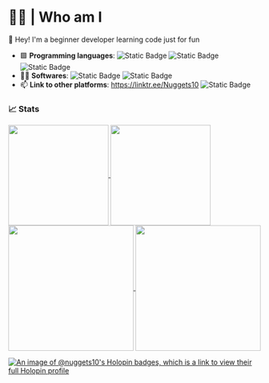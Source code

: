 # 👨‍💻 | **Who am I**

👋 Hey! I'm a beginner developer learning code just for fun

- 🟩 **Programming languages**: <img alt="Static Badge" src="https://img.shields.io/badge/C%23-purple?logo=sharp&logoColor=white&logoSize=auto"> <img alt="Static Badge" src="https://img.shields.io/badge/Python-yellow?logo=python&logoSize=auto"> <img alt="Static Badge" src="https://img.shields.io/badge/Kotlin-Red?logo=kotlin&logoColor=%23ffffff%20&color=%23ff0000%20">
- 🧑‍💻 **Softwares**: <img alt="Static Badge" src="https://img.shields.io/badge/Unity-black?logo=unity&logoColor=white&logoSize=auto"> <img alt="Static Badge" src="https://img.shields.io/badge/Android_Studio-brightgreen?logo=androidstudio&logoColor=white">
- 📫 **Link to other platforms**: https://linktr.ee/Nuggets10 <img alt="Static Badge" src="https://img.shields.io/badge/LeetCode-yellow?logo=leetcode&logoColor=black">

### 📈 **Stats**
<a href="https://github.com/anuraghazra/github-readme-stats">
  <img height=200 align="center" src="https://github-readme-stats.vercel.app/api?username=Nuggets10&show_icons=true&theme=highcontrast&show&rank_icon=percentile&width=75" />
</a>
<a href="https://github.com/anuraghazra/convoychat">
  <img height=200 align="center" src="https://github-readme-stats.vercel.app/api/top-langs?username=Nuggets10&layout=compact&langs_count=20&card_width=0&theme=highcontrast&size_weight=0.5&count_weight=0.5" />
</a>

<a href="https://git.io/streak-stats">
  <img height=250 align="center" src="https://streak-stats.demolab.com/?user=Nuggets10&theme=highcontrast&card_width=187" />
</a>
<a href="https://leetcode.com/Nuggets10">
  <img height=250 align="center" src="https://leetcard.jacoblin.cool/Nuggets10?ext=activity&width=687" />
</a>

[![An image of @nuggets10's Holopin badges, which is a link to view their full Holopin profile](https://holopin.me/nuggets10)](https://holopin.io/@nuggets10)



